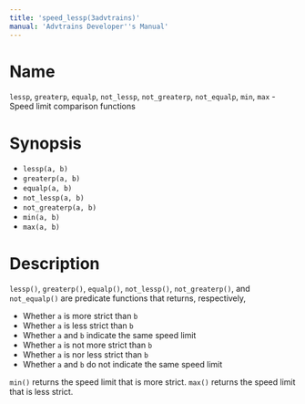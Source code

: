 ```yaml
---
title: 'speed_lessp(3advtrains)'
manual: 'Advtrains Developer''s Manual'
---
```


# Name
`lessp`, `greaterp`, `equalp`, `not_lessp`, `not_greaterp`, `not_equalp`, `min`, `max` - Speed limit comparison functions

# Synopsis

* `lessp(a, b)`
* `greaterp(a, b)`
* `equalp(a, b)`
* `not_lessp(a, b)`
* `not_greaterp(a, b)`
* `min(a, b)`
* `max(a, b)`

# Description
`lessp()`, `greaterp()`, `equalp()`, `not_lessp()`, `not_greaterp()`, and `not_equalp()` are predicate functions that returns, respectively,

* Whether `a` is more strict than `b`
* Whether `a` is less strict than `b`
* Whether `a` and `b` indicate the same speed limit
* Whether `a` is not more strict than `b`
* Whether `a` is nor less strict than `b`
* Whether `a` and `b` do not indicate the same speed limit

`min()` returns the speed limit that is more strict. `max()` returns the speed limit that is less strict.
